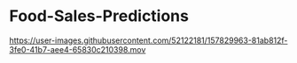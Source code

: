 # Food-Sales-Predictions


https://user-images.githubusercontent.com/52122181/157829963-81ab812f-3fe0-41b7-aee4-65830c210398.mov


